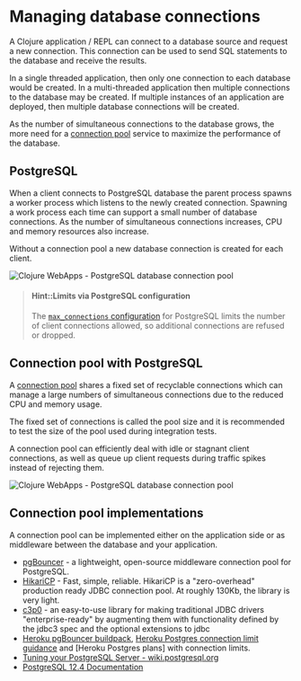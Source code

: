 # Managing database connections
A Clojure application / REPL can connect to a database source and request a new connection.  This connection can be used to send SQL statements to the database and receive the results.

In a single threaded application, then only one connection to each database would be created.  In a multi-threaded application then multiple connections to the database may be created.  If multiple instances of an application are deployed, then multiple database connections will be created.

As the number of simultaneous connections to the database grows, the more need for a [connection pool](http://en.wikipedia.org/wiki/Connection_pool) service to maximize the performance of the database.


## PostgreSQL
When a client connects to PostgreSQL database the parent process spawns a worker process which listens to the newly created connection. Spawning a work process each time can support a small number of database connections. As the number of simultaneous connections increases, CPU and memory resources also increase.

Without a connection pool a new database connection is created for each client.

![Clojure WebApps - PostgreSQL database connection pool](https://raw.githubusercontent.com/practicalli/graphic-design/live/practicalli-clojure-webapps-database-postgres-no-connection-pool.png)

> #### Hint::Limits via PostgreSQL configuration
> The [`max_connections` configuration](https://www.postgresql.org/docs/12/runtime-config-connection.html) for PostgreSQL limits the number of client connections allowed, so additional connections are refused or dropped.


## Connection pool with PostgreSQL
A [connection pool](http://en.wikipedia.org/wiki/Connection_pool) shares a fixed set of recyclable connections which can manage a large numbers of simultaneous connections due to the reduced CPU and memory usage.

The fixed set of connections is called the pool size and it is recommended to test the size of the pool used during integration tests.

A connection pool can efficiently deal with idle or stagnant client connections, as well as queue up client requests during traffic spikes instead of rejecting them.

![Clojure WebApps - PostgreSQL database connection pool](https://raw.githubusercontent.com/practicalli/graphic-design/live/practicalli-clojure-webapps-database-postgres-connection-pool.png)


## Connection pool implementations
A connection pool can be implemented either on the application side or as middleware between the database and your application.

* [pgBouncer](http://www.pgbouncer.org/) - a lightweight, open-source middleware connection pool for PostgreSQL.
* [HikariCP](https://github.com/brettwooldridge/HikariCP) - Fast, simple, reliable. HikariCP is a "zero-overhead" production ready JDBC connection pool. At roughly 130Kb, the library is very light.
* [c3p0](https://www.mchange.com/projects/c3p0/) - an easy-to-use library for making traditional JDBC drivers "enterprise-ready" by augmenting them with functionality defined by the jdbc3 spec and the optional extensions to jdbc
* [Heroku pgBouncer buildpack](https://github.com/gregburek/heroku-buildpack-pgbouncer), [Heroku Postgres connection limit guidance](https://blog.heroku.com/connection_limit_guidance) and [Heroku Postgres plans] with connection limits.
* [Tuning your PostgreSQL Server - wiki.postgresql.org](https://wiki.postgresql.org/wiki/Tuning_Your_PostgreSQL_Server)
* [PostgreSQL  12.4 Documentation](https://www.postgresql.org/docs/12/index.html)
